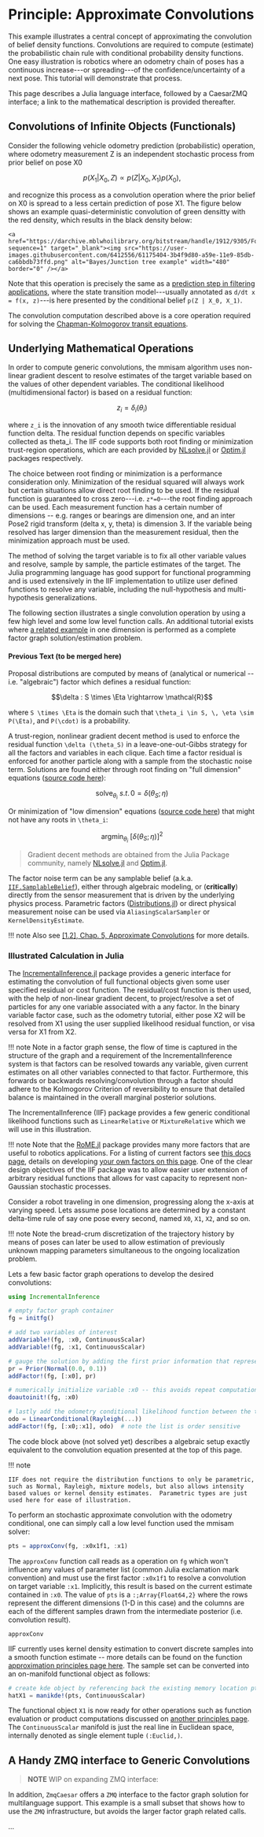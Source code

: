 # Principle: Approximate Convolutions

This example illustrates a central concept of approximating the convolution of belief density functions.  Convolutions are required to compute (estimate) the probabilistic chain rule with conditional probability density functions.  One easy illustration is robotics where an odometry chain of poses has a continuous increase---or spreading---of the confidence/uncertainty of a next pose.  This tutorial will demonstrate that process.

This page describes a Julia language interface, followed by a CaesarZMQ interface; a link to the mathematical description is provided thereafter.

## Convolutions of Infinite Objects (Functionals)

Consider the following vehicle odometry prediction (probabilistic) operation, where odometry measurement Z is an independent stochastic process from prior belief on pose X0
```math
p(X_1 | X_0, Z) \propto p(Z | X_0, X_1) p(X_0),
```
and recognize this process as a convolution operation where the prior belief on X0 is spread to a less certain prediction of pose X1.  The figure below shows an example quasi-deterministic convolution of green densitty with the red density, which results in the black density below:

```@raw html
<a href="https://darchive.mblwhoilibrary.org/bitstream/handle/1912/9305/Fourie_thesis.pdf?sequence=1" target="_blank"><img src="https://user-images.githubusercontent.com/6412556/61175404-3b4f9d80-a59e-11e9-85db-ca6bbdb73ffd.png" alt="Bayes/Junction tree example" width="480" border="0" /></a>
```

Note that this operation is precisely the same as a [prediction step in filtering applications](https://www.juliarobotics.org/Caesar.jl/latest/principles/filterCorrespondence/), where the state transition model---usually annotated as `d/dt x = f(x, z)`---is here presented by the conditional belief `p(Z | X_0, X_1)`.

The convolution computation described above is a core operation required for solving the [Chapman-Kolmogorov transit equations](http://www.juliarobotics.org/Caesar.jl/latest/concepts/mmisam_alg/).

## Underlying Mathematical Operations

In order to compute generic convolutions, the mmisam algorithm uses non-linear gradient descent to resolve estimates of the target variable based on the values of other dependent variables.  The conditional likelihood (multidimensional factor) is based on a residual function:
```math
z_i = \delta_i (\theta_i)
```

where `z_i` is the innovation of any smooth twice differentiable residual function delta.  The residual function depends on specific variables collected as theta_i.  The IIF code supports both root finding or minimization trust-region operations, which are each provided by [NLsolve.jl](https://github.com/JuliaNLSolvers/NLsolve.jl) or [Optim.jl](https://github.com/JuliaNLSolvers/Optim.jl) packages respectively.

The choice between root finding or minimization is a performance consideration only.  Minimization of the residual squared will always work but certain situations allow direct root finding to be used.  If the residual function is guaranteed to cross zero---i.e. `z*=0`---the root finding approach can be used.  Each measurement function has a certain number of dimensions -- e.g. ranges or bearings are dimension one, and an inter Pose2 rigid transform (delta x, y, theta) is dimension 3.  If the variable being resolved has larger dimension than the measurement residual, then the minimization approach must be used.

The method of solving the target variable is to fix all other variable values and resolve, sample by sample, the particle estimates of the target.  The Julia programming language has good support for functional programming and is used extensively in the IIF implementation to utilize user defined functions to resolve any variable, including the null-hypothesis and multi-hypothesis generalizations.

The following section illustrates a single convolution operation by using a few high level and some low level function calls.  An additional tutorial exists where [a related example](https://www.juliarobotics.org/Caesar.jl/latest/examples/basic_continuousscalar/) in one dimension is performed as a complete factor graph solution/estimation problem.

#### Previous Text (to be merged here)

Proposal distributions are computed by means of (analytical or numerical -- i.e. "algebraic") factor which defines a residual function:
```math
\delta : S \times \Eta \rightarrow \mathcal{R}
```
where ``S \times \Eta`` is the domain such that ``\theta_i \in S, \, \eta \sim P(\Eta)``, and ``P(\cdot)`` is a probability.

A trust-region, nonlinear gradient decent method is used to enforce the residual function ``\delta (\theta_S)`` in a leave-one-out-Gibbs strategy for all the factors and variables in each clique.  Each time a factor residual is enforced for another particle along with a sample from the stochastic noise term.  Solutions are found either through root finding on "full dimension" equations ([source code here](https://github.com/JuliaRobotics/IncrementalInference.jl/blob/62afec6300c899d567be29b06f8d9b0919b31878/src/SolverUtilities.jl#L128)):
```math
\text{solve}_{\theta_i} ~ s.t. \, 0 = \delta(\theta_{S}; \eta)
```
Or minimization of "low dimension" equations ([source code here](https://github.com/JuliaRobotics/IncrementalInference.jl/blob/62afec6300c899d567be29b06f8d9b0919b31878/src/SolverUtilities.jl#L72)) that might not have any roots in ``\theta_i``:
```math
\text{argmin}_{\theta_i} ~ [\delta(\theta_{S}; \eta)]^2
```

> Gradient decent methods are obtained from the Julia Package community, namely [NLsolve.jl](https://github.com/JuliaNLSolvers/NLsolve.jl) and [Optim.jl](https://github.com/JuliaNLSolvers/Optim.jl).

The factor noise term can be any samplable belief (a.k.a. [`IIF.SamplableBelief`](https://github.com/JuliaRobotics/IncrementalInference.jl/blob/2b9f1c3d03e796bc24fbcc622329769dadd94288/src/DefaultNodeTypes.jl#L3)), either through algebraic modeling, or (**critically**) directly from the sensor measurement that is driven by the underlying physics process.  Parametric factors ([Distributions.jl](https://github.com/JuliaStats/Distributions.jl)) or direct physical measurement noise can be used via `AliasingScalarSampler` or `KernelDensityEstimate`.

!!! note
    Also see [[1.2], Chap. 5, Approximate Convolutions](https://juliarobotics.org/Caesar.jl/latest/refs/literature/#Direct-References-1) for more details.

### Illustrated Calculation in Julia

The [IncrementalInference.jl](http://www.github.com/JuliaRobotics/IncrementalInference.jl) package provides a generic interface for estimating the convolution of full functional objects given some user specified residual or cost function.  The residual/cost function is then used, with the help of non-linear gradient decent, to project/resolve a set of particles for any one variable associated with a any factor.  In the binary variable factor case, such as the odometry tutorial, either pose X2 will be resolved from X1 using the user supplied likelihood residual function, or visa versa for X1 from X2.  

!!! note
    Note in a factor graph sense, the flow of time is captured in the structure of the graph and a requirement of the IncrementalInference system is that factors can be resolved towards any variable, given current estimates on all other variables connected to that factor.  Furthermore, this forwards or backwards resolving/convolution through a factor should adhere to the Kolmogorov Criterion of reversibility to ensure that detailed balance is maintained in the overall marginal posterior solutions.

The IncrementalInference (IIF) package provides a few generic conditional likelihood functions such as `LinearRelative` or `MixtureRelative` which we will use in this illustration.  

!!! note
    Note that the [RoME.jl](http://www.github.com/JuliaRobotics/RoME.jl) package provides many more factors that are useful to robotics applications.  For a listing of current factors see [this docs page](../concepts/available_varfacs.md), details on developing [your own factors on this page](http://www.juliarobotics.org/Caesar.jl/latest/concepts/adding_variables_factors.md).  One of the clear design objectives of the IIF package was to allow easier user extension of arbitrary residual functions that allows for vast capacity to represent non-Gaussian stochastic processes.

Consider a robot traveling in one dimension, progressing along the x-axis at varying speed.  Lets assume pose locations are determined by a constant delta-time rule of say one pose every second, named `X0`, `X1`, `X2`, and so on.

!!! note
    Note the bread-crum discretization of the trajectory history by means of poses can later be used to allow estimation of previously unknown mapping parameters simultaneous to the ongoing localization problem.

Lets a few basic factor graph operations to develop the desired convolutions:
```julia
using IncrementalInference

# empty factor graph container
fg = initfg()

# add two variables of interest
addVariable!(fg, :x0, ContinuousScalar)
addVariable!(fg, :x1, ContinuousScalar)

# gauge the solution by adding the first prior information that represents all history up to the current starting position for the robot
pr = Prior(Normal(0.0, 0.1))
addFactor!(fg, [:x0], pr)

# numerically initialize variable :x0 -- this avoids repeat computations later (specific to this tutorial)
doautoinit!(fg, :x0)

# lastly add the odometry conditional likelihood function between the two variables of interest
odo = LinearConditional(Rayleigh(...))
addFactor!(fg, [:x0;:x1], odo)  # note the list is order sensitive
```

The code block above (not solved yet) describes a algebraic setup exactly equivalent to the convolution equation presented at the top of this page.  

!!! note

    IIF does not require the distribution functions to only be parametric, such as Normal, Rayleigh, mixture models, but also allows intensity based values or kernel density estimates.  Parametric types are just used here for ease of illustration.

To perform an stochastic approximate convolution with the odometry conditional, one can simply call a low level function used the mmisam solver:

```julia
pts = approxConv(fg, :x0x1f1, :x1)
```

The `approxConv` function call reads as a operation on `fg` which won't influence any values of parameter list (common Julia exclamation mark convention) and must use the first factor `:x0x1f1` to resolve a convolution on target variable `:x1`.  Implicitly, this result is based on the current estimate contained in `:x0`.  The value of `pts` is a `:;Array{Float64,2}` where the rows represent the different dimensions (1-D in this case) and the columns are each of the different samples drawn from the intermediate posterior (i.e. convolution result).  

```@docs
approxConv
```

IIF currently uses kernel density estimation to convert discrete samples into a smooth function estimate -- more details can be found on the function [approximation principles page here](http://www.juliarobotics.org/Caesar.jl/latest/principles/functionApprox/).  The sample set can be converted into an on-manifold functional object as follows:

```julia
# create kde object by referencing back the existing memory location pts
hatX1 = manikde!(pts, ContinuousScalar)
```

The functional object `X1` is now ready for other operations such as function evaluation or product computations discussed on [another principles page](http://www.juliarobotics.org/Caesar.jl/latest/principles/multiplyingDensities/).  The `ContinuousScalar` manifold is just the real line in Euclidean space, internally denoted as single element tuple `(:Euclid,)`.

## A Handy ZMQ interface to Generic Convolutions

> **NOTE** WIP on expanding ZMQ interface:

In addition, `ZmqCaesar` offers a `ZMQ` interface to the factor graph solution for multilanguage support.  This example is a small subset that shows how to use the `ZMQ` infrastructure, but avoids the larger factor graph related calls.

...
